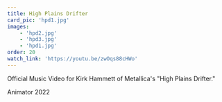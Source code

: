 ```yaml
---
title: High Plains Drifter
card_pic: 'hpd1.jpg'
images:
    - 'hpd2.jpg'
    - 'hpd3.jpg'
    - 'hpd1.jpg'
order: 20
watch_link: 'https://youtu.be/zwOqs88cHWo'
---
```


Official Music Video for Kirk Hammett of Metallica's "High Plains Drifter."

Animator 2022

